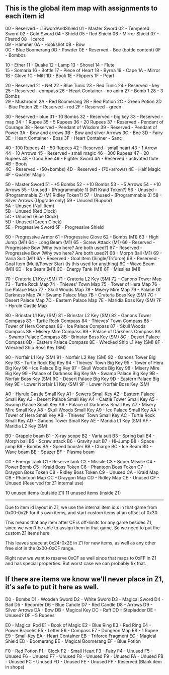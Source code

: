 ## This is the global item map with assignments to each item id

00 - Reserved - L1SwordAndShield 
01 - Master Sword
02 - Tempered Sword
02 - Gold Sword
04 - Shield
05 - Red Shield
06 - Mirror Shield
07 - Firerod
08 - Icerod  
09 - Hammer
0A - Hookshot
0B - Bow                       
0C - Blue Boomerang
0D - Powder
0E - Reserved - Bee (bottle content)
0F - Bombos

10 - Ether
11 - Quake
12 - Lamp
13 - Shovel
14 - Flute                      
15 - Somaria
16 - Bottle
17 - Piece of Heart
18 - Byrna
19 - Cape
1A - Mirror
1B - Glove
1C - Mitt
1D - Book
1E - Flippers
1F - Pearl

20 - Reserved 
21 - Net
22 - Blue Tunic
23 - Red Tunic
24 - Reserved - key
25 - Reserved - compass
26 - Heart Container - no anim
27 - Bomb 1
28 - 3 Bombs                    
29 - Mushroom
2A - Red Boomerang
2B - Red Potion
2C - Green Potion
2D - Blue Potion
2E - Reserved - red
2F - Reserved - green

30 - Reserved - blue
31 - 10 Bombs
32 - Reserved - big key
33 - Reserved - map
34 - 1 Rupee
35 - 5 Rupees
36 - 20 Rupees
37 - Reserved - Pendant of Courage
38 - Reserved - Pendant of Wisdom
39 - Reserved - Pendant of Power
3A - Bow and arrows
3B - Bow and silver Arrows
3C - Bee
3D - Fairy
3E - Heart Container - Boss
3F - Heart Container - Sanc

40 - 100 Rupees
41 - 50 Rupees
42 - Reserved - small heart
43 - 1 Arrow
44 - 10 Arrows
45 - Reserved - small magic
46 - 300 Rupees
47 - 20 Rupees
48 - Good Bee
49 - Fighter Sword
4A - Reserved - activated flute
4B - Boots                      
4C - Reserved - (50+bombs)
4D - Reserved - (70+arrows)
4E - Half Magic
4F - Quarter Magic              

50 - Master Sword
51 - +5 Bombs
52 - +10 Bombs
53 - +5 Arrows
54 - +10 Arrows
55 - Unused - (Programmable 1)                  (M1 Kraid Token?)
56 - Unused - (Programmable 2)                  (M1 Ridley Token?)
57 - Unused - (Programmable 3) 
58 - Silver Arrows (Upgrade only)
59 - Unused (Rupoor)        
5A - Unused (Null Item)     
5B - Unused (Red Clock)     
5C - Unused (Blue Clock)    
5D - Unused (Green Clock)   
5E - Progressive Sword
5F - Progressive Shield

60 - Progressive Armor
61 - Progressive Glove
62 - Bombs                  (M1)
63 - High Jump              (M1)
64 - Long Beam              (M1)
65 - Screw Attack           (M1)
66 - Reserved - Progressive Bow                 (Why two here? Are both used?)
67 - Reserved - Progressive Bow                 (Why two here? Are both used?)
68 - Morph Ball             (M1)
69 - Varia Suit             (M1)
6A - Reserved - Goal Item (Single/Triforce)
6B - Reserved - Goal Item (Multi/Power Star)    (Is this used for anything)
6C - Wave Beam              (M1)
6D - Ice Beam               (M1)
6E - Energy Tank            (M1)
6F - Missiles               (M1)

70 - Crateria L1 Key        (SM)
71 - Crateria L2 Key        (SM)
72 - Ganons Tower Map
73 - Turtle Rock Map
74 - Thieves' Town Map
75 - Tower of Hera Map
76 - Ice Palace Map
77 - Skull Woods Map
78 - Misery Mire Map
79 - Palace Of Darkness Map
7A - Swamp Palace Map
7B - Crateria Boss Key      (SM)
7C - Desert Palace Map
7D - Eastern Palace Map
7E - Maridia Boss Key       (SM)
7F - Hyrule Castle Map

80 - Brinstar L1 Key        (SM)
81 - Brinstar L2 Key        (SM)
82 - Ganons Tower Compass
83 - Turtle Rock Compass
84 - Thieves' Town Compass
85 - Tower of Hera Compass
86 - Ice Palace Compass
87 - Skull Woods Compass
88 - Misery Mire Compass
89 - Palace of Darkness Compass
8A - Swamp Palace Compass
8B - Brinstar Boss Key      (SM)
8C - Desert Palace Compass
8D - Eastern Palace Compass
8E - Wrecked Ship L1 Key    (SM)
8F - Wrecked Ship Boss Key  (SM)

90 - Norfair L1 Key         (SM)
91 - Norfair L2 Key         (SM)
92 - Ganons Tower Big Key
93 - Turtle Rock Big Key
94 - Thieves' Town Big Key
95 - Tower of Hera Big Key
96 - Ice Palace Big Key
97 - Skull Woods Big Key
98 - Misery Mire Big Key
99 - Palace of Darkness Big Key
9A - Swamp Palace Big Key
9B - Norfair Boss Key       (SM)
9C - Desert Palace Big Key
9D - Eastern Palace Big Key
9E - Lower Norfair L1 Key   (SM)
9F - Lower Norfair Boss Key (SM)

A0 - Hyrule Castle Small Key
A1 - Sewers Small Key
A2 - Eastern Palace Small Key
A3 - Desert Palace Small Key
A4 - Castle Tower Small Key
A5 - Swamp Palace Small Key
A6 - Palace of Darkness Small Key
A7 - Misery Mire Small Key
A8 - Skull Woods Small Key
A9 - Ice Palace Small Key
AA - Tower of Hera Small Key
AB - Thieves' Town Small Key
AC - Turtle Rock Small Key
AD - Ganons Tower Small Key
AE - Maridia L1 Key         (SM)
AF - Maridia L2 Key         (SM)

B0 - Grapple beam
B1 - X-ray scope
B2 - Varia suit
B3 - Spring ball
B4 - Morph ball
B5 - Screw attack
B6 - Gravity suit
B7 - Hi-Jump
B8 - Space jump
B9 - Bombs
BA - Speed booster
BB - Charge
BC - Ice Beam
BD - Wave beam
BE - Spazer
BF - Plasma beam

C0 - Energy Tank
C1 - Reserve tank
C2 - Missile
C3 - Super Missile
C4 - Power Bomb
C5 - Kraid Boss Token
C6 - Phantoon Boss Token
C7 - Draygon Boss Token
C8 - Ridley Boss Token
C9 - Unused
CA - Kraid Map 
CB - Phantoon Map
CC - Draygon Map
CD - Ridley Map
CE - Unused
CF - Unused (Reserved for Z1 internal use)

10 unused items (outside Z1)
11 unused items (inside Z1)

------------------------------------------------------------------------------
Due to item id layout in Z1, we use the internal item id:s in that game from
0x00-0x2F for it's own items, and start custom items at an offset of 0x30.

This means that any item after CF is off-limits for any game besides Z1, since
we won't be able to assign them in that game. So we need to put the custom Z1
items here.

This leaves space at 0x24-0x2E in Z1 for new items, as well as any other free
slot in the 0x00-0xCF range.

Right now we want to reserve 0xCF as well since that maps to 0xFF in Z1 and has
special properties. But worst case we can probably fix that.

If there are items we know we'll never place in Z1, it's safe to put it here
as well.
------------------------------------------------------------------------------

D0 - Bombs
D1 - Wooden Sword
D2 - White Sword
D3 - Magical Sword
D4 - Bait
D5 - Recorder
D6 - Blue Candle
D7 - Red Candle
D8 - Arrows
D9 - Silver Arrows
DA - Bow
DB - Magical Key
DC - Raft
DD - Stepladder
DE - Unused?
DF - 5 Rupees

E0 - Magical Rod
E1 - Book of Magic
E2 - Blue Ring
E3 - Red Ring
E4 - Power Bracelet
E5 - Letter
E6 - Compass
E7 - Dungeon Map
E8 - 1 Rupee
E9 - Small Key
EA - Heart Container
EB - Triforce Fragment
EC - Magical Shield
ED - Boomerang
EE - Magical Boomerang
EF - Blue Potion

F0 - Red Potion
F1 - Clock
F2 - Small Heart
F3 - Fairy
F4 - Unused
F5 - Unused
F6 - Unused
F7 - Unused
F8 - Unused
F9 - Unused
FA - Unused
FB - Unused
FC - Unused
FD - Unused
FE - Unused
FF - Reserved (Blank item in shops)